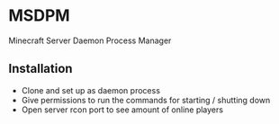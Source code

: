 # MSDPM
Minecraft Server Daemon Process Manager

## Installation
- Clone and set up as daemon process
- Give permissions to run the commands for starting / shutting down
- Open server rcon port to see amount of online players
